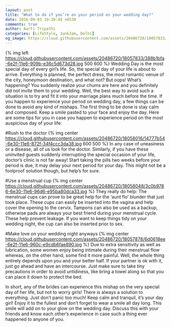 ```yaml
---
layout: post
title: "What to do if you’re on your period on your wedding day?"
date: 2016-09-03 19:30:49 +0530
comments: true
author: Aarti Tripathi
categories: [LifeStyle, JunkJam, Delhi]
og_image: https://cloud.githubusercontent.com/assets/20486720/18057833/388b1bfa-6e2f-11e6-909b-e36c5d673d28.jpg
---
```


{% img left https://cloud.githubusercontent.com/assets/20486720/18057833/388b1bfa-6e2f-11e6-909b-e36c5d673d28.jpg 500 600 %}
Wedding Day is the most special day of every girl’s life. So, the special day of your life is about to arrive. Everything is planned, the perfect dress, the most romantic venue of the city, honeymoon destination, and what not? But oops! What’s happening? You suddenly realize your chums are here and you definitely did not invite them to your wedding. Well, the best way to avoid such a situation is to try and fit it into your marriage plans much before the time. If you happen to experience your period on wedding day, a few things can be done to avoid any kind of mishaps.
The first thing to be done is stay calm and composed. Keep a smile pasted to your face and enjoy the day. Here are some tips for you in case you happen to experience period on the most auspicious day of your life:
<!-- more -->

#Rush to the doctor
{% img center https://cloud.githubusercontent.com/assets/20486720/18058016/14777b54-6e30-11e6-872f-34f4ccc3da38.jpg 600 500 %}
In any case of uneasiness or a disease, all of us look for the doctor. Similarly, if you have these uninvited guests suddenly interrupting the special occasion of your life, doctor’s clinic is not far away! Start taking the pills two weeks before your period is due, it may delay your next period for your day. This might not be a foolproof solution though, but help’s for sure.

#Use a menstrual cup
{% img center https://cloud.githubusercontent.com/assets/20486720/18058048/3c0b9786-6e30-11e6-96d6-e95ba80dca33.jpg %}
They really do help: The menstrual cups can prove to be great help for the ‘aunt flo’ blunder that just took place. These cups can easily be inserted into the vagina and help cover the opening to the cervix. Tampons can also be used as a backup, otherwise pads are always your best friend during your menstrual cycle. These help prevent leakage. If you want to keep things tidy on your wedding night, the cup can also be inserted prior to sex. 

#Make love on your wedding night anyways
{% img center https://cloud.githubusercontent.com/assets/20486720/18057878/6d0618ee-6e2f-11e6-960c-e9cdb6fae890.jpg %}
Due to extra sensitivity as well as lubrication, some women enjoy being intimate during their menstrual flow whereas, on the other hand, some find it more painful. Well, the whole thing entirely depends upon you and your better half. If your partner is ok with it, just go ahead and have an intercourse. Just make sure to take tiny precautions in order to avoid untidiness, like bring a towel along so that you can place it down to protect the bed. 

In short, any of the brides can experience this mishap on the very special day of her life, but not to worry girls! There is always a solution to everything. Just don’t panic too much! Keep calm and tranquil, it’s your day girl! Enjoy it to the fullest and don’t forget to wear a smile all day long. This smile will add on to your glow on the wedding day. Discuss this with your friends and know each other’s experience in case such a thing ever happened to anyone of you. 


